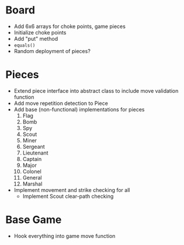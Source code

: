 # Board

* Add 6x6 arrays for choke points, game pieces
* Initialize choke points
* Add "put" method
* `equals()`
* Random deployment of pieces?

# Pieces

* Extend piece interface into abstract class to include move validation function
* Add move repetition detection to Piece
* Add base (non-functional) implementations for pieces
	1. Flag
	2. Bomb
	3. Spy
	4. Scout
	5. Miner
	6. Sergeant
	7. Lieutenant
	8. Captain
	9. Major
	10. Colonel
	11. General
	12. Marshal
* Implement movement and strike checking for all
	* Implement Scout clear-path checking

# Base Game

* Hook everything into game move function